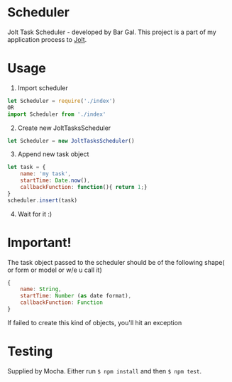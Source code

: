 # Scheduler
Jolt Task Scheduler - developed by Bar Gal.
This project is a part of my application process to [Jolt](http://jolt.us).

# Usage
1. Import scheduler
```javascript
let Scheduler = require('./index')
OR
import Scheduler from './index'
```
2. Create new JoltTasksScheduler
```javascript
let Scheduler = new JoltTasksScheduler()
```
3. Append new task object
```javascript
let task = {
    name: 'my task',
    startTime: Date.now(),
    callbackFunction: function(){ return 1;}
}
scheduler.insert(task)
```
4. Wait for it :)
 
# Important!
The task object passed to the scheduler should be of the following shape( or form or model or w/e u call it)
```javascript
{
    name: String,
    startTime: Number (as date format),
    callbackFunction: Function
}
```
If failed to create this kind of objects, you'll hit an exception

# Testing
Supplied by Mocha. Either run ```$ npm install``` and then ```$ npm test```.
